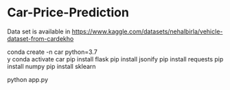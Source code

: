 # Car-Price-Prediction


Data set is available in https://www.kaggle.com/datasets/nehalbirla/vehicle-dataset-from-cardekho

conda create -n car python=3.7  
y
conda activate car
pip install flask
pip install jsonify
pip install requests
pip install numpy
pip install sklearn

python app.py
